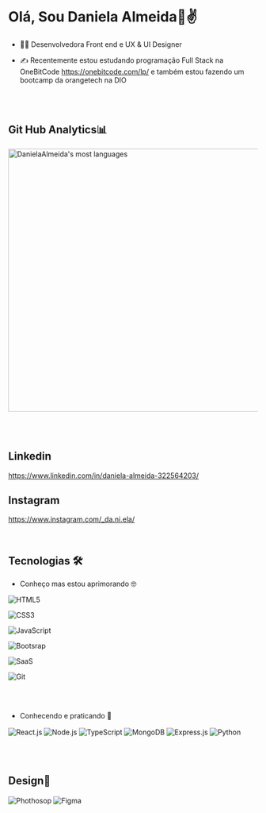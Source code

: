 ### <h1>Olá, Sou Daniela Almeida💜✌</h1>


- 👩‍💻 Desenvolvedora Front end e UX & UI Designer 

- ✍ Recentemente estou estudando programação Full Stack na OneBitCode https://onebitcode.com/lp/ e também estou fazendo um bootcamp da orangetech na DIO

<br><br>

## Git Hub Analytics📊

<img width="530em" src="https://github-readme-stats.vercel.app/api/top-langs/?username=Daniela-Almeida&layout=compact&theme=tokyonight" alt="DanielaAlmeida's most languages">



<br><br>

 ## Linkedin
 https://www.linkedin.com/in/daniela-almeida-322564203/
 
 ## Instagram 
 https://www.instagram.com/_da.ni.ela/
 
 
<br>
 
 ## Tecnologias 🛠

- Conheço mas estou aprimorando 🤓

<img align="center" alt="HTML5" 
src="https://img.shields.io/badge/HTML5-E34F26?style=for-the-badge&logo=html5&logoColor=white">

<img align="center" alt="CSS3" 
src="https://img.shields.io/badge/CSS3-1572B6?style=for-the-badge&logo=css3&logoColor=white">

<img align="center" alt="JavaScript" 
src="https://img.shields.io/badge/JavaScript-F7DF1E?style=for-the-badge&logo=javascript&logoColor=black">

<img align="center" alt="Bootsrap" 
src="https://img.shields.io/badge/Bootstrap-563D7C?style=for-the-badge&logo=bootstrap&logoColor=white">
 
<img align="center" alt="SaaS" 
src="https://img.shields.io/badge/Sass-CC6699?style=for-the-badge&logo=sass&logoColor=white">

<img align="center" alt="Git" 
src="https://img.shields.io/badge/GIT-E44C30?style=for-the-badge&logo=git&logoColor=white">


<br><br>


 - Conhecendo e praticando 🧐

<img align="center" alt="React.js" src="https://img.shields.io/badge/React-20232A?style=for-the-badge&logo=react&logoColor=61DAFB">

<img align="center" alt="Node.js" src="https://img.shields.io/badge/Node.js-43853D?style=for-the-badge&logo=node.js&logoColor=white">

<img align="center" alt="TypeScript" src="https://img.shields.io/badge/TypeScript-007ACC?style=for-the-badge&logo=typescript&logoColor=white">

<img align="center" alt="MongoDB" src="https://img.shields.io/badge/MongoDB-4EA94B?style=for-the-badge&logo=mongodb&logoColor=white">

<img align="center" alt="Express.js" src="https://img.shields.io/badge/Express.js-404D59?style=for-the-badge">

<img align="center" alt="Python" src="https://img.shields.io/badge/Python-14354C?style=for-the-badge&logo=python&logoColor=white">




<br><br>


## Design🌈
  <img align="center" alt="Phothosop" src="https://img.shields.io/badge/Adobe%20Photoshop-31A8FF?style=for-the-badge&logo=Adobe%20Photoshop&logoColor=black">
  
  <img align="center" alt="Figma" src="https://img.shields.io/badge/Figma-F24E1E?style=for-the-badge&logo=figma&logoColor=white">




